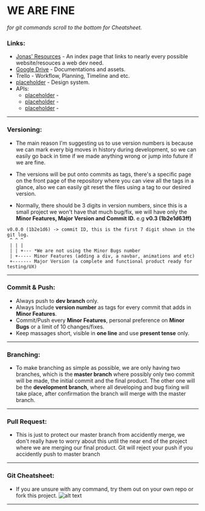 # WE ARE FINE
*for git commands scroll to the bottom for Cheatsheet.*

### Links: ###
* [Jonas' Resources](http://codingheroes.io/resources/) - An index page that links to nearly every possible website/resouces a web dev need.
* [Google Drive](https://drive.google.com/drive/folders/1KOZXZVLx1-RXY13hTeQaqxnocDWswZJo?usp=sharing) - Documentations and assets.
* Trello - Workflow, Planning, Timeline and etc.
* [placeholder]() - Design system.
* APIs:
  * [placeholder]() -
  * [placeholder]() -
  * [placeholder]() -
---
### Versioning: ###
* The main reason I'm suggesting us to use version numbers is because we can mark every big moves in history during development, so we can easily go back in time if we made anything wrong or jump into future if we are fine.

* The versions will be put onto commits as tags, there's a specific page on the front page of the repository where you can view all the tags in a glance, also we can easily git reset the files using a tag to our desired version.

* Normally, there should be 3 digits in version numbers, since this is a small project we won't have that much bug/fix, we will have only the **Minor Features, Major Version and Commit ID.** e.g **v0.3 (1b2e1d63ff)**

```
v0.0.0 (1b2e1d6) -> commit ID, this is the first 7 digit shown in the git log.
 ^ ^ ^
 | | |
 | | +--- *We are not using the Minor Bugs number
 | +----- Minor Features (adding a div, a navbar, animations and etc)
 +------- Major Version (a complete and functional product ready for testing/UX)
```
---

### Commit & Push: ###
* Always push to **dev branch** only.
* Always Include **version number** as tags for every commit that adds in **Minor Features**.
* Commit/Push every **Minor Features**, personal preference on **Minor Bugs** or a limit of 10 changes/fixes.
* Keep massages short, visible in **one line** and use **present tense** only.
---

### Branching: ###
* To make branching as simple as possible, we are only having two branches, which is the **master branch** where possibly only two commit will be made, the initial commit and the final product. The other one will be the **development branch**, where all developing and bug fixing will take place, after confirmation the branch will merge with the master branch.
---

### Pull Request: ###
* This is just to protect our master branch from accidently merge, we don't really have to worry about this until the near end of the project where we are merging our final product. Git will reject your push if you accidently push to master branch
---

### Git Cheatsheet: ###

* If you are unsure with any command, try them out on your own repo or fork this project.
![alt text](https://www.git-tower.com/blog/content/posts/54-git-cheat-sheet/git-cheat-sheet-large01.png)
---



